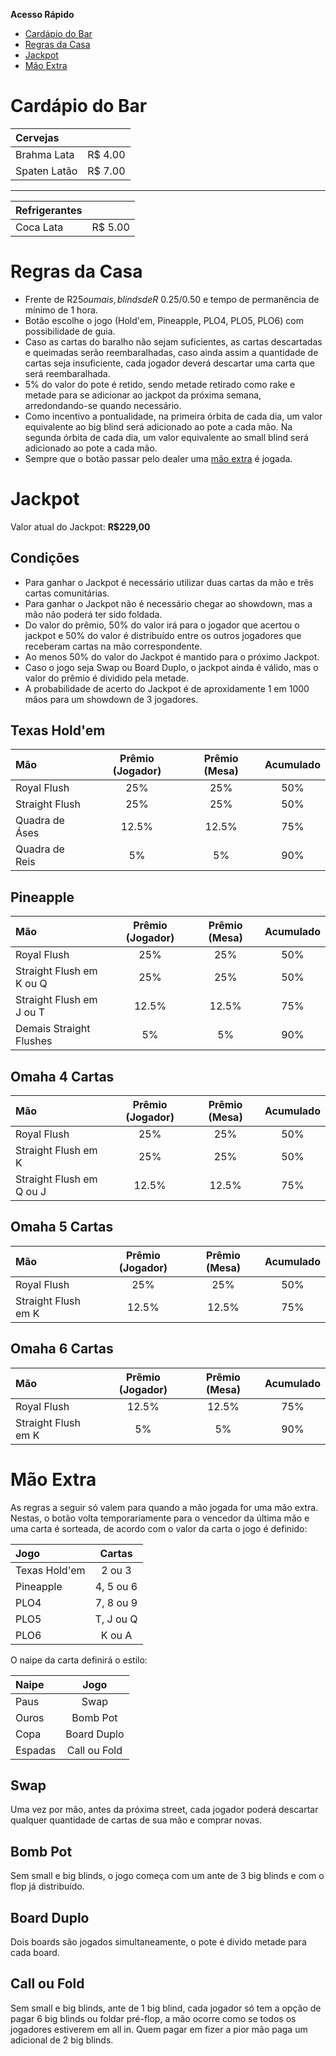**Acesso Rápido**
- [Cardápio do Bar](index.md#cardápio-do-bar)
- [Regras da Casa](index.md#regras-da-casa)
- [Jackpot](index.md#jackpot)
- [Mão Extra](index.md#mão-extra)

# Cardápio do Bar

| Cervejas | |
| :-- | --: |
| Brahma Lata | R$ 4.00 |
| Spaten Latão | R$ 7.00 |

* * *

| Refrigerantes | |
| :-- | --: |
| Coca Lata | R$ 5.00 |

# Regras da Casa

- Frente de R$25 ou mais, blinds de R$ 0.25/0.50 e tempo de permanência de mínimo de 1 hora.
- Botão escolhe o jogo (Hold'em, Pineapple, PLO4, PLO5, PLO6) com possibilidade de guia.
- Caso as cartas do baralho não sejam suficientes, as cartas descartadas e queimadas serão reembaralhadas, caso ainda assim a quantidade de cartas seja insuficiente, cada jogador deverá descartar uma carta que será reembaralhada.
- 5% do valor do pote é retido, sendo metade retirado como rake e metade para se adicionar ao jackpot da próxima semana, arredondando-se quando necessário.
- Como incentivo a pontualidade, na primeira órbita de cada dia, um valor equivalente ao big blind será adicionado ao pote a cada mão. Na segunda órbita de cada dia, um valor equivalente ao small blind será adicionado ao pote a cada mão.
- Sempre que o botão passar pelo dealer uma [mão extra](index.md#mão-extra) é jogada.

# Jackpot
Valor atual do Jackpot: **R$229,00**

## Condições
- Para ganhar o Jackpot é necessário utilizar duas cartas da mão e três cartas comunitárias.
- Para ganhar o Jackpot não é necessário chegar ao showdown, mas a mão não poderá ter sido foldada.
- Do valor do prêmio, 50% do valor irá para o jogador que acertou o jackpot e 50% do valor é distribuído entre os outros jogadores que receberam cartas na mão correspondente.
- Ao menos 50% do valor do Jackpot é mantido para o próximo Jackpot.
- Caso o jogo seja Swap ou Board Duplo, o jackpot ainda é válido, mas o valor do prêmio é dividido pela metade.
- A probabilidade de acerto do Jackpot é de aproxidamente 1 em 1000 mãos para um showdown de 3 jogadores.

## Texas Hold'em

| Mão | Prêmio (Jogador) | Prêmio (Mesa) | Acumulado |
| :-- | :--:| :--: | :--: |
| Royal Flush | 25% | 25% | 50% |
| Straight Flush | 25% | 25% | 50% |
| Quadra de Áses | 12.5% | 12.5% | 75% |
| Quadra de Reis | 5% | 5% | 90% |

## Pineapple

| Mão | Prêmio (Jogador) | Prêmio (Mesa) | Acumulado |
| :-- | :--:| :--: | :--: |
| Royal Flush | 25% | 25% | 50% |
| Straight Flush em K ou Q | 25% | 25% | 50% |
| Straight Flush em J ou T | 12.5% | 12.5% | 75% |
| Demais Straight Flushes | 5% | 5% | 90% |

## Omaha 4 Cartas

| Mão | Prêmio (Jogador) | Prêmio (Mesa) | Acumulado |
| :-- | :--:| :--: | :--: |
| Royal Flush | 25% | 25% | 50% |
| Straight Flush em K | 25% | 25% | 50% |
| Straight Flush em Q ou J | 12.5% | 12.5% | 75% |

## Omaha 5 Cartas

| Mão | Prêmio (Jogador) | Prêmio (Mesa) | Acumulado |
| :-- | :--:| :--: | :--: |
| Royal Flush | 25% | 25% | 50% |
| Straight Flush em K | 12.5% | 12.5% | 75% |

## Omaha 6 Cartas

| Mão | Prêmio (Jogador) | Prêmio (Mesa) | Acumulado |
| :-- | :--:| :--: | :--: |
| Royal Flush | 12.5% | 12.5% | 75% |
| Straight Flush em K | 5% | 5% | 90% |

# Mão Extra
As regras a seguir só valem para quando a mão jogada for uma mão extra. Nestas, o botão volta temporariamente para o vencedor da última mão e uma carta é sorteada, de acordo com o valor da carta o jogo é definido:

| Jogo | Cartas |
| :-- | :--:|
| Texas Hold'em | 2 ou 3 |
| Pineapple | 4, 5 ou 6 |
| PLO4 | 7, 8 ou 9 |
| PLO5 | T, J ou Q |
| PLO6 | K ou A |

O naipe da carta definirá o estilo:

| Naipe | Jogo |
| :-- | :--:|
| Paus | Swap |
| Ouros | Bomb Pot |
| Copa | Board Duplo |
| Espadas | Call ou Fold |

## Swap
Uma vez por mão, antes da próxima street, cada jogador poderá descartar qualquer quantidade de cartas de sua mão e comprar novas.

## Bomb Pot
Sem small e big blinds, o jogo começa com um ante de 3 big blinds e com o flop já distribuído.

## Board Duplo
Dois boards são jogados simultaneamente, o pote é divido metade para cada board.

## Call ou Fold
Sem small e big blinds, ante de 1 big blind, cada jogador só tem a opção de pagar 6 big blinds ou foldar pré-flop, a mão ocorre como se todos os jogadores estiverem em all in. Quem pagar em fizer a pior mão paga um adicional de 2 big blinds.
